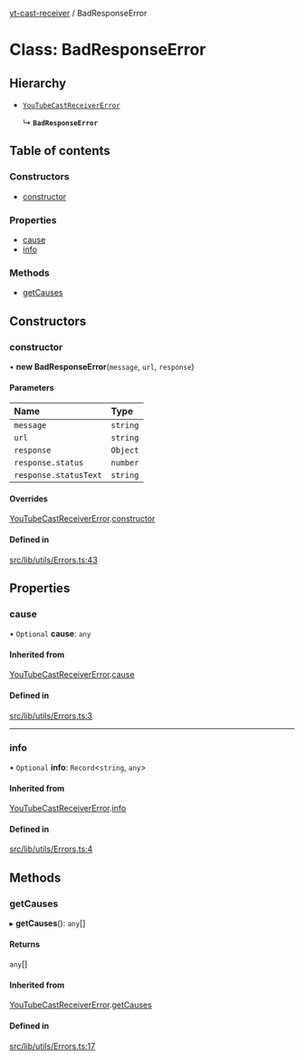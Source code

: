 [yt-cast-receiver](../README.md) / BadResponseError

# Class: BadResponseError

## Hierarchy

- [`YouTubeCastReceiverError`](YouTubeCastReceiverError.md)

  ↳ **`BadResponseError`**

## Table of contents

### Constructors

- [constructor](BadResponseError.md#constructor)

### Properties

- [cause](BadResponseError.md#cause)
- [info](BadResponseError.md#info)

### Methods

- [getCauses](BadResponseError.md#getcauses)

## Constructors

### constructor

• **new BadResponseError**(`message`, `url`, `response`)

#### Parameters

| Name | Type |
| :------ | :------ |
| `message` | `string` |
| `url` | `string` |
| `response` | `Object` |
| `response.status` | `number` |
| `response.statusText` | `string` |

#### Overrides

[YouTubeCastReceiverError](YouTubeCastReceiverError.md).[constructor](YouTubeCastReceiverError.md#constructor)

#### Defined in

[src/lib/utils/Errors.ts:43](https://github.com/patrickkfkan/yt-cast-receiver/blob/2051e1f/src/lib/utils/Errors.ts#L43)

## Properties

### cause

• `Optional` **cause**: `any`

#### Inherited from

[YouTubeCastReceiverError](YouTubeCastReceiverError.md).[cause](YouTubeCastReceiverError.md#cause)

#### Defined in

[src/lib/utils/Errors.ts:3](https://github.com/patrickkfkan/yt-cast-receiver/blob/2051e1f/src/lib/utils/Errors.ts#L3)

___

### info

• `Optional` **info**: `Record`<`string`, `any`\>

#### Inherited from

[YouTubeCastReceiverError](YouTubeCastReceiverError.md).[info](YouTubeCastReceiverError.md#info)

#### Defined in

[src/lib/utils/Errors.ts:4](https://github.com/patrickkfkan/yt-cast-receiver/blob/2051e1f/src/lib/utils/Errors.ts#L4)

## Methods

### getCauses

▸ **getCauses**(): `any`[]

#### Returns

`any`[]

#### Inherited from

[YouTubeCastReceiverError](YouTubeCastReceiverError.md).[getCauses](YouTubeCastReceiverError.md#getcauses)

#### Defined in

[src/lib/utils/Errors.ts:17](https://github.com/patrickkfkan/yt-cast-receiver/blob/2051e1f/src/lib/utils/Errors.ts#L17)
